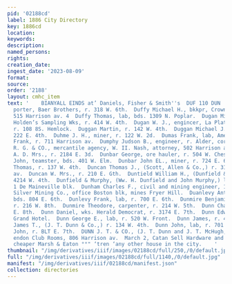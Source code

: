 ```yaml
---
pid: '02188cd'
label: 1886 City Directory
key: 1886cd
location: 
keywords: 
description: 
named_persons: 
rights: 
creation_date: 
ingest_date: '2023-08-09'
format: 
source: 
order: '2188'
layout: cmhc_item
text: '    BIANYALL EINDS at’ Daniels, Fisher & Smith''s  DUF 110 DUN  Duffy John,
  porter, Baer Brothers, r. 318 W. 6th.  Duffy Michael H., bkkpr, Crown Point mine,
  515 Harrison av. 4  Duffy Thomas, lab, bds. 1309 N. Poplar.  Dugan Michael L., foreman,
  Holden’s Sampling Wks, r. 414 W. 4th.  Dugan W. J., engincer, La Plata Smelter,
  r. 108 8S. Hemlock.  Duggan Martin, r. 142 W. 4th.  Duggan Michael J., miner, r.
  222 E. 4th.  Duhme J. H., miner, r. 122 W. 2d.  Dumas Frank, lab, American Smelter.  Dumbaugh
  Frank, r. 711 Harrison av.  Dumphy Judson B., engineer, r. Alder, cor. 18th.  DUN
  R. G. & CO., mercantile agency, W. II. Nash, attorney, 502 Harrison av.  Dunbar
  A. D. Mrs., r. 2184 E. 3d.  Dunbar George, ore hauler, r. 504 W. Chestnut.  Dunbar
  John, teamster, bds. 401 W. Elm.  Dunbar John EL., miner, r. 724 E. 6th.  Duncan
  Thomas, r. 137 W. 4th.  Duncan Thomas J., (Scott, Allen & Co.,) r. 310 Harrison
  av.  Duncan W. Mrs., r. 210 E. Gth.  Duntield William H., (Dunfield & Murphy,) r.
  4214 W. 4th.  Dunfield & Murphy, (Ww. H. Dunfield and John Murphy,) law- yers, room
  1 De Maineville blk.  Dunham Charles F., civil and mining engineer, 18 Boston bik.  Dunkin
  Silver Mining Co., office Boston blk, mines Fryer Hill.  Duanlevy Anthony, miner,
  bds. 804 E. 6th.  Dunlevy Frank, lab, r. 700 E. 6th.  Dunmire Benjamin F., carpenter,
  r. 216 W. 8th.  Dunmire Theodore, carpenter, r. 214 W. 5th.  Dunn Charles, r. 431
  E. 8th.  Dunn Daniel, wks. Herald Democrat, r. 3174 E. 7th.  Dunn Edward, cook,
  Grand Hotel.  Dunn George E., lab, r. 520 W. Front.  Dunn James, r. 431 EK. 8th.  Dunn
  James T., (J. T. Dunn & Co.,) r. 134 W. 4th.  Dunn John, lab, r. 701 E. 7th.  Dunn
  John, r. BLT E. 7th.  DUNN J. T. & CO., (J. T. Dunn and J. T. McHugh,) proprs Clar-
  endon Club Rooms, 806 Harrison av.  March 2, Catan Sell Hardware and Mining Supplies
  cheaper Marsh & Eaton °°" ‘tren ‘any other house in the city.    '
thumbnail: "/img/derivatives/iiif/images/02188cd/full/250,/0/default.jpg"
full: "/img/derivatives/iiif/images/02188cd/full/1140,/0/default.jpg"
manifest: "/img/derivatives/iiif/02188cd/manifest.json"
collection: directories
---
```

